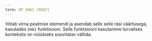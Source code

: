 ```yaml
---
term: OP_SHA1 (0XA7)
---
```


Võtab virna pealmise elemendi ja asendab selle selle räsi väärtusega, kasutades `SHA1` funktsiooni. Selle funktsiooni kasutamine turvalises kontekstis on nüüdseks soovitatav vältida.